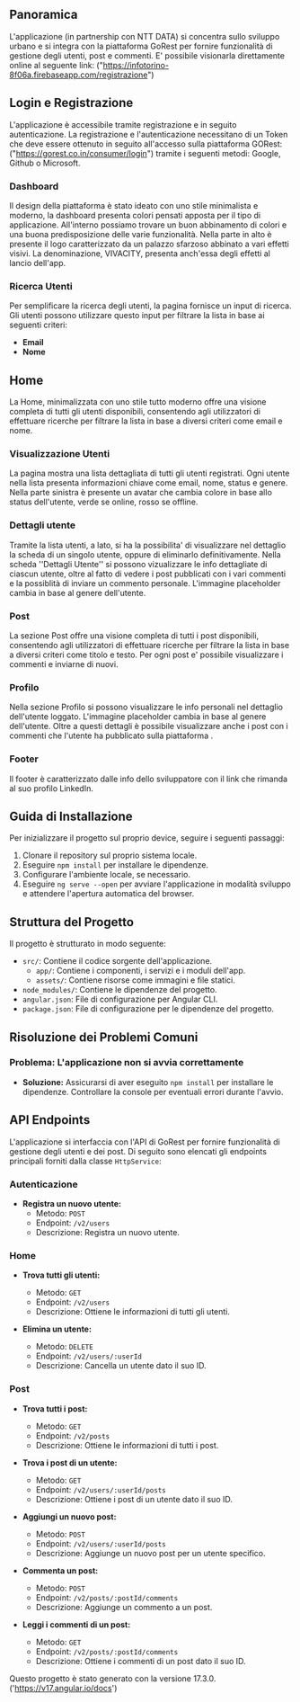 ## Panoramica

L'applicazione (in partnership con NTT DATA) si concentra sullo sviluppo urbano e si integra con la piattaforma GoRest per fornire funzionalità di gestione degli utenti, post e commenti.
E' possibile visionarla direttamente online al seguente link: ("https://infotorino-8f06a.firebaseapp.com/registrazione")

## Login e Registrazione

L'applicazione è accessibile tramite registrazione e in seguito autenticazione. La registrazione e l'autenticazione necessitano di un Token che deve essere ottenuto in seguito all'accesso sulla piattaforma GORest: ("https://gorest.co.in/consumer/login") tramite i seguenti metodi: Google, Github o Microsoft.


### Dashboard

Il design della piattaforma è stato ideato con uno stile minimalista e moderno, la dashboard presenta colori pensati apposta per il tipo di applicazione.
All'interno possiamo trovare un buon abbinamento di colori e una buona predisposizione delle varie funzionalità.
Nella parte in alto è presente il logo caratterizzato da un palazzo sfarzoso abbinato a vari effetti visivi.
La denominazione, VIVACITY, presenta anch'essa degli effetti al lancio dell'app.


### Ricerca Utenti

Per semplificare la ricerca degli utenti, la pagina fornisce un input di ricerca. Gli utenti possono utilizzare questo input per filtrare la lista in base ai seguenti criteri:

- **Email**
- **Nome**


## Home

La Home, minimalizzata con uno stile tutto moderno offre una visione completa di tutti gli utenti disponibili, consentendo agli utilizzatori di effettuare ricerche per filtrare la lista in base a diversi criteri come email e nome.


### Visualizzazione Utenti

La pagina mostra una lista dettagliata di tutti gli utenti registrati. Ogni utente nella lista presenta informazioni chiave come email, nome, status e genere.
Nella parte sinistra è presente un avatar che cambia colore in base allo status dell'utente, verde se online, rosso se offline.


  ### Dettagli utente

Tramite la lista utenti, a lato, si ha la possibilita' di visualizzare nel dettaglio la scheda di un singolo utente, oppure di eliminarlo definitivamente.
Nella scheda ''Dettagli Utente'' si possono vizualizzare le info dettagliate di ciascun utente, oltre al fatto di vedere i post pubblicati con i vari commenti e la possiblità di inviare un commento personale.
L'immagine placeholder cambia in base al genere dell'utente.

 ### Post

La sezione Post offre una visione completa di tutti i post disponibili, consentendo agli utilizzatori di effettuare ricerche per filtrare la lista in base a diversi criteri come titolo e testo.
Per ogni post e' possibile visualizzare i commenti e inviarne di nuovi.

 ### Profilo

Nella sezione Profilo si possono visualizzare le info personali nel dettaglio dell'utente loggato.
L'immagine placeholder cambia in base al genere dell'utente.
Oltre a questi dettagli è possibile visualizzare anche i post con i commenti che l'utente ha pubblicato sulla piattaforma .


### Footer

Il footer è caratterizzato dalle info dello sviluppatore con il link che rimanda al suo profilo LinkedIn.

## Guida di Installazione

Per inizializzare il progetto sul proprio device, seguire i seguenti passaggi:

1. Clonare il repository sul proprio sistema locale.
2. Eseguire `npm install` per installare le dipendenze.
3. Configurare l'ambiente locale, se necessario.
4. Eseguire `ng serve --open` per avviare l'applicazione in modalità sviluppo e attendere l'apertura automatica del browser.


## Struttura del Progetto

Il progetto è strutturato in modo seguente:

- `src/`: Contiene il codice sorgente dell'applicazione.
  - `app/`: Contiene i componenti, i servizi e i moduli dell'app.
  - `assets/`: Contiene risorse come immagini e file statici.
- `node_modules/`: Contiene le dipendenze del progetto.
- `angular.json`: File di configurazione per Angular CLI.
- `package.json`: File di configurazione per le dipendenze del progetto.


## Risoluzione dei Problemi Comuni

### Problema: L'applicazione non si avvia correttamente

- **Soluzione:** Assicurarsi di aver eseguito `npm install` per installare le dipendenze. Controllare la console per eventuali errori durante l'avvio.

## API Endpoints

L'applicazione si interfaccia con l'API di GoRest per fornire funzionalità di gestione degli utenti e dei post. Di seguito sono elencati gli endpoints principali forniti dalla classe `HttpService`:

### Autenticazione

- **Registra un nuovo utente:**
  - Metodo: `POST`
  - Endpoint: `/v2/users`
  - Descrizione: Registra un nuovo utente.


### Home

- **Trova tutti gli utenti:**

  - Metodo: `GET`
  - Endpoint: `/v2/users`
  - Descrizione: Ottiene le informazioni di tutti gli utenti.

- **Elimina un utente:**

  - Metodo: `DELETE`
  - Endpoint: `/v2/users/:userId`
  - Descrizione: Cancella un utente dato il suo ID.


### Post

- **Trova tutti i post:**

  - Metodo: `GET`
  - Endpoint: `/v2/posts`
  - Descrizione: Ottiene le informazioni di tutti i post.

- **Trova i post di un utente:**

  - Metodo: `GET`
  - Endpoint: `/v2/users/:userId/posts`
  - Descrizione: Ottiene i post di un utente dato il suo ID.

- **Aggiungi un nuovo post:**

  - Metodo: `POST`
  - Endpoint: `/v2/users/:userId/posts`
  - Descrizione: Aggiunge un nuovo post per un utente specifico.

- **Commenta un post:**

  - Metodo: `POST`
  - Endpoint: `/v2/posts/:postId/comments`
  - Descrizione: Aggiunge un commento a un post.

- **Leggi i commenti di un post:**
  - Metodo: `GET`
  - Endpoint: `/v2/posts/:postId/comments`
  - Descrizione: Ottiene i commenti di un post dato il suo ID.

Questo progetto è stato generato con la versione 17.3.0. ('https://v17.angular.io/docs')
